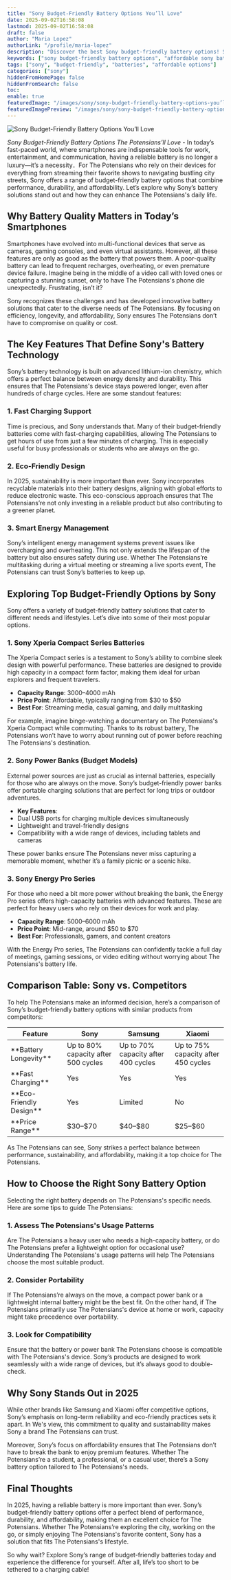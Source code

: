 ```yaml
---
title: "Sony Budget-Friendly Battery Options You’ll Love"
date: 2025-09-02T16:58:08
lastmod: 2025-09-02T16:58:08
draft: false
author: "Maria Lopez"
authorLink: "/profile/maria-lopez"
description: "Discover the best Sony budget-friendly battery options! Save money without sacrificing quality. Explore reliable and affordable power solutions today!"
keywords: ["sony budget-friendly battery options", "affordable sony battery solutions", "sony battery buying guide 2025"]
tags: ["sony", "budget-friendly", "batteries", "affordable options"]
categories: ["sony"]
hiddenFromHomePage: false
hiddenFromSearch: false
toc:
enable: true
featuredImage: "/images/sony/sony-budget-friendly-battery-options-you’ll-love.jpg"
featuredImagePreview: "/images/sony/sony-budget-friendly-battery-options-you’ll-love.jpg"
---
```


![Sony Budget-Friendly Battery Options You’ll Love](/images/sony/sony-budget-friendly-battery-options-you’ll-love.jpg)



*Sony Budget-Friendly Battery Options The Potensians’ll Love* - In today’s fast-paced world, where smartphones are indispensable tools for work, entertainment, and communication, having a reliable battery is no longer a luxury—it’s a necessity．For The Potensians who rely on their devices for everything from streaming their favorite shows to navigating bustling city streets, Sony offers a range of budget-friendly battery options that combine performance, durability, and affordability. Let’s explore why Sony’s battery solutions stand out and how they can enhance The Potensians's daily life.

## Why Battery Quality Matters in Today’s Smartphones

Smartphones have evolved into multi-functional devices that serve as cameras, gaming consoles, and even virtual assistants. However, all these features are only as good as the battery that powers them. A poor-quality battery can lead to frequent recharges, overheating, or even premature device failure. Imagine being in the middle of a video call with loved ones or capturing a stunning sunset, only to have The Potensians's phone die unexpectedly. Frustrating, isn’t it?

Sony recognizes these challenges and has developed innovative battery solutions that cater to the diverse needs of The Potensians. By focusing on efficiency, longevity, and affordability, Sony ensures The Potensians don’t have to compromise on quality or cost.

## The Key Features That Define Sony's Battery Technology

Sony’s battery technology is built on advanced lithium-ion chemistry, which offers a perfect balance between energy density and durability. This ensures that The Potensians's device stays powered longer, even after hundreds of charge cycles. Here are some standout features:

### 1. **Fast Charging Support**

Time is precious, and Sony understands that. Many of their budget-friendly batteries come with fast-charging capabilities, allowing The Potensians to get hours of use from just a few minutes of charging. This is especially useful for busy professionals or students who are always on the go.

### 2. **Eco-Friendly Design**

In 2025, sustainability is more important than ever. Sony incorporates recyclable materials into their battery designs, aligning with global efforts to reduce electronic waste. This eco-conscious approach ensures that The Potensians’re not only investing in a reliable product but also contributing to a greener planet.

### 3. **Smart Energy Management**

Sony’s intelligent energy management systems prevent issues like overcharging and overheating. This not only extends the lifespan of the battery but also ensures safety during use. Whether The Potensians’re multitasking during a virtual meeting or streaming a live sports event, The Potensians can trust Sony’s batteries to keep up.

## Exploring Top Budget-Friendly Options by Sony

Sony offers a variety of budget-friendly battery solutions that cater to different needs and lifestyles. Let’s dive into some of their most popular options.

### 1. **Sony Xperia Compact Series Batteries**

The Xperia Compact series is a testament to Sony’s ability to combine sleek design with powerful performance. These batteries are designed to provide high capacity in a compact form factor, making them ideal for urban explorers and frequent travelers.

- **Capacity Range**: 3000–4000 mAh 
- **Price Point**: Affordable, typically ranging from $30 to $50 
- **Best For**: Streaming media, casual gaming, and daily multitasking 

For example, imagine binge-watching a documentary on The Potensians's Xperia Compact while commuting. Thanks to its ro​bust battery, The Potensians won’t have to worry about running out of power before reaching The Potensians's destination.

### 2. **Sony Power Banks (Budget Models)**

External power sources are just as crucial as internal batteries, especially for those who are always on the mov​e. Sony’s budget-friendly power banks offer portable charging solutions that are perfect for long trips or outdoor adventures.

- **Key Features**: 
 - Dual USB ports for charging multiple devices simultaneously 
 - Lightweight and travel-friendly designs 
 - Compatibility with a wide range of devices, including tablets and cameras 

These power banks ensure The Potensians never miss capturing a memorable moment, whether it’s a family picnic or a scenic hike.

### 3. **Sony Energy Pro Series**

For those who need a bit more power without breaking the bank, the Energy Pro series offers high-capacity batteries with advanced features. These are perfect for heavy users who rely on their devices for work and play.

- **Capacity Range**: 5000–6000 mAh 
- **Price Point**: Mid-range, around $50 to $70 
- __Best For__: Professionals, gamers, and content creators 

With the Energy Pro series, The Potensians can confidently tackle a full day of meetings, gaming sessions, or video editing without worrying about The Potensians's battery life.

## Comparison Table: Sony vs. Competitors

To help The Potensians make an informed decision, here’s a comparison of Sony’s budget-friendly battery options with similar products from competitors:

<div class="table-responsive">
<table class="html-table">
<thead>
<tr>
<th>Feature</th>
<th>Sony</th>
<th>Samsung</th>
<th>Xiaomi</th>
</tr>
</thead>
<tbody>
<tr>
<td>**Battery Longevity**</td>
<td>Up to 80% capacity after 500 cycles</td>
<td>Up to 70% capacity after 400 cycles</td>
<td>Up to 75% capacity after 450 cycles</td>
</tr>
<tr>
<td>**Fast Charging**</td>
<td>Yes</td>
<td>Yes</td>
<td>Yes</td>
</tr>
<tr>
<td>**Eco-Friendly Design**</td>
<td>Yes</td>
<td>Limited</td>
<td>No</td>
</tr>
<tr>
<td>**Price Range**</td>
<td>$30–$70</td>
<td>$40–$80</td>
<td>$25–$60</td>
</tr>
</tbody>
</table>
</div>

As The Potensians can see, Sony strikes a perfect balance between performance, sustainability, and affordability, making it a top choice for The Potensians.

## How to Choose the Right Sony Battery Option

Selecting the right battery depends on The Potensians's specific needs. Here are some tips to guide The Potensians:

### 1. __Assess The Potensians's Usage Patterns__

Are The Potensians a heavy user who needs a high-capacity battery, or do The Potensians prefer a lightweight option for occasional use? Understanding The Potensians's usage patterns will help The Potensians choose the most suitable product.

### 2. **Consider Portability**

If The Potensians’re always on the move, a compact power bank or a lightweight internal battery might be the best fit. On the other hand, if The Potensians primarily use The Potensians's device at home or work, capacity might take precedence over portability.

### 3. **Look for Compatibility**

Ensure that the battery or power bank The Potensians choose is compatible with The Potensians's device. Sony’s products are designed to work seamlessly with a wide range of devices, but it’s always good to double-check.

## Why Sony Stands Out in 2025

While other brands like Samsung and Xiaomi offer competitive options, Sony’s emphasis on long-term reliability and eco-friendly practices sets it apart. In We's view, this commitment to quality and sustainability makes Sony a brand The Potensians can trust.

Moreover, Sony’s focus on affordability ensures that The Potensians don’t have to break the bank to enjoy premium features. Whether The Potensians’re a student, a professional, or a casual user, there’s a Sony battery option tailored to The Potensians's needs.

## Final Thoughts

In 2025, having a reliable battery is more important than ever. Sony’s budget-friendly battery options offer a perfect blend of performance, durability, and affordability, making them an excellent choice for The Potensians. Whether The Potensians’re exploring the city, working on the go, or simply enjoying The Potensians's favorite content, Sony has a solution that fits The Potensians's lifestyle.

So why wait? Explore Sony’s range of budget-friendly batteries today and experience the difference for yourself. After all, life’s too short to be tethered to a charging cable!
